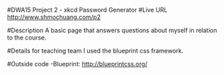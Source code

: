 #DWA15 Project 2 - xkcd Password Generator
#Live URL
http://www.shmochuang.com/p2

#Description
A basic page that answers questions about myself in relation to the course.

#Details for teaching team
I used the blueprint css framework.

#Outside code
-Blueprint: http://blueprintcss.org/